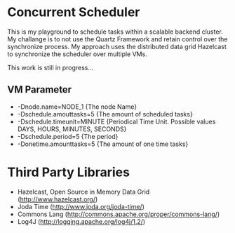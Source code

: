 Concurrent Scheduler
====================
This is my playground to schedule tasks within a scalable backend cluster. 
My challange is to not use the Quartz Framework and retain control over the synchronize process.
My approach uses the distributed data grid Hazelcast to synchronize the scheduler over multiple VMs.

This work is still in progress...

VM Parameter
------------
- -Dnode.name=NODE_1 {The node Name}
- -Dschedule.amouttasks=5 {The amount of scheduled tasks}
- -Dschedule.timeunit=MINUTE {Periodical Time Unit. Possible values DAYS, HOURS, MINUTES, SECONDS}
- -Dschedule.period=5 {The period}
- -Donetime.amounttasks=5 {The amount of one time tasks}





Third Party Libraries
====================

- Hazelcast, Open Source in Memory Data Grid (http://www.hazelcast.org/)
- Joda Time (http://www.joda.org/joda-time/)
- Commons Lang (http://commons.apache.org/proper/commons-lang/)
- Log4J (http://logging.apache.org/log4j/1.2/)
